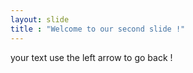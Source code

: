 ```yaml
---
layout: slide
title : "Welcome to our second slide !"
---
```

your text 
use the left arrow to go back !
